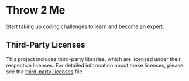 # Throw 2 Me
Start taking up coding challenges to learn and become an expert.

## Third-Party Licenses

This project includes third-party libraries, which are licensed under their respective licenses. For detailed information about these licenses, please see the [third-party-licenses](THIRD-PARTY-LICENCES) file.

